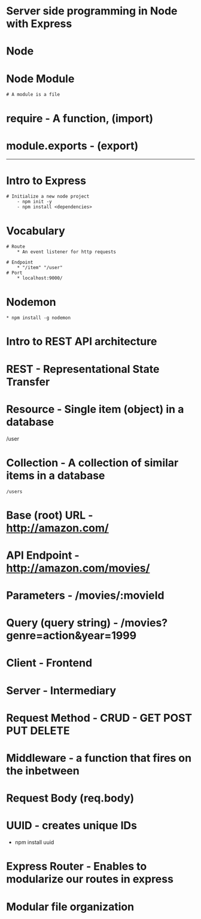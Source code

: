 # Server side programming in Node with Express

# Node

# Node Module

    # A module is a file

# require - A function, (import)

# module.exports - (export)

---

# Intro to Express

    # Initialize a new node project
        - npm init -y
        - npm install <dependencies>

# Vocabulary

    # Route
        * An event listener for http requests

    # Endpoint
        * "/item" "/user"
    # Port
        * localhost:9000/

# Nodemon

    * npm install -g nodemon

# Intro to REST API architecture

# REST - Representational State Transfer

# Resource - Single item (object) in a database

/user

# Collection - A collection of similar items in a database

    /users

# Base (root) URL - http://amazon.com/

# API Endpoint - http://amazon.com/movies/

# Parameters - /movies/:movieId

# Query (query string) - /movies?genre=action&year=1999

# Client - Frontend

# Server - Intermediary

# Request Method - CRUD - GET POST PUT DELETE

# Middleware - a function that fires on the inbetween

# Request Body (req.body)

# UUID - creates unique IDs

- npm install uuid

# Express Router - Enables to modularize our routes in express

# Modular file organization
